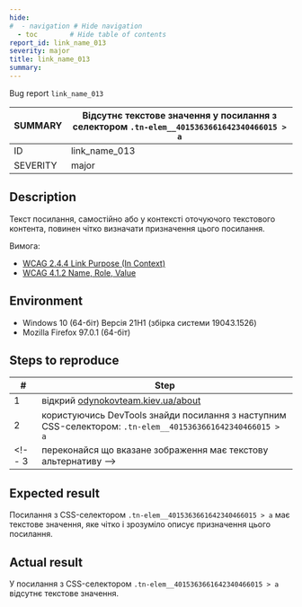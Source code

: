 ```yaml
---
hide:
#  - navigation # Hide navigation
  - toc        # Hide table of contents
report_id: link_name_013
severity: major
title: link_name_013
summary: 
---
```

Bug report `link_name_013`

SUMMARY|Відсутнє текстове значення у посилання з селектором `.tn-elem__4015363661642340466015 > a`
-|-
ID|link_name_013
SEVERITY|major

## Description

Текст посилання, 
самостійно або у контексті оточуючого текстового контента, 
повинен чітко визначати призначення цього посилання.

Вимога: 

- [WCAG 2.4.4 Link Purpose (In Context)](https://www.w3.org/TR/WCAG21/#link-purpose-in-context)
- [WCAG 4.1.2 Name, Role, Value](https://www.w3.org/TR/WCAG21/#name-role-value)

## Environment

- Windows 10 (64-біт) Версія 21H1 (збірка системи 19043.1526)
- Mozilla Firefox 97.0.1 (64-біт)

## Steps to reproduce

|#|Step|
-|-
1|відкрий [odynokovteam.kiev.ua/about](http://odynokovteam.kiev.ua/about)
2|користуючись DevTools знайди посилання з наступним CSS-селектором: `.tn-elem__4015363661642340466015 > a`
<!-- 3|переконайся що вказане зображення має текстову альтернативу -->

## Expected result

Посилання з CSS-селектором `.tn-elem__4015363661642340466015 > a` має текстове значення, 
яке чітко і зрозуміло описує призначення цього посилання. 

## Actual result

У посилання з CSS-селектором `.tn-elem__4015363661642340466015 > a` 
відсутнє текстове значення.
